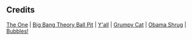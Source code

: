 ## Credits

[The One](http://www.jaysongaddis.com/wp-content/uploads/2013/01/Screen-Shot-2013-01-01-at-3.24.48-PM.png) |
[Big Bang Theory Ball Pit](http://images4.fanpop.com/image/photos/15200000/Sheldon-The-Bazinga-Ball-Pit-the-big-bang-theory-15249589-350-197.gif) |
[Y'all](http://www.kentuckyforkentucky.com/blogs/news/9652823-yall-sweatshirts) |
[Grumpy Cat](http://www.quickmeme.com/meme/3r2jed) |
[Obama Shrug](http://images.thezooom.com/image.php?src=2012/11/Obama-Shrug-Mouth.jpg) |
[Bubbles!](http://giphy.com/gifs/97d5WoxrrUboQ)
